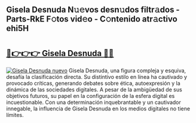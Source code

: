 ## Gisela Desnuda N𝚞𝚎vos desn𝚞dos filtr𝚊dos - Parts-RkE F𝚘tos vid𝚎o - C𝚘ntenido atr𝚊ctivo ehi5H

# <h2><a href="http://mbbu5m.tromn.icu/?c=Gisela+Desnuda">🔗👉👉👉 Gisela Desnuda 🔗🔗</a></h2>

[![Gisela Desnuda nuevo](https://i.imgur.com/pEAQMta.gif)](http://mbbu5m.tromn.icu/?c=Gisela+Desnuda)
Gisela Desnuda, una figura compleja y esquiva, desafía la clasificación directa. Su distintivo estilo en línea ha cautivado y provocado críticas, generando debates sobre ética, autoexpresión y la dinámica de las sociedades digitales. A pesar de la ambigüedad de sus objetivos futuros, su papel en la configuración de la esfera digital es incuestionable. Con una determinación inquebrantable y un cautivador innegable, la influencia de Gisela Desnuda en los medios digitales no tiene límites.
